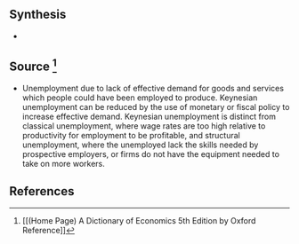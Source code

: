 ## Synthesis
- 
## Source [^1]
- Unemployment due to lack of effective demand for goods and services which people could have been employed to produce. Keynesian unemployment can be reduced by the use of monetary or fiscal policy to increase effective demand. Keynesian unemployment is distinct from classical unemployment, where wage rates are too high relative to productivity for employment to be profitable, and structural unemployment, where the unemployed lack the skills needed by prospective employers, or firms do not have the equipment needed to take on more workers.
## References

[^1]: [[(Home Page) A Dictionary of Economics 5th Edition by Oxford Reference]]